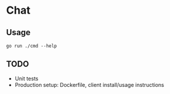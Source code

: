 # Chat

## Usage

`go run ./cmd --help`

## TODO

- Unit tests
- Production setup: Dockerfile, client install/usage instructions
